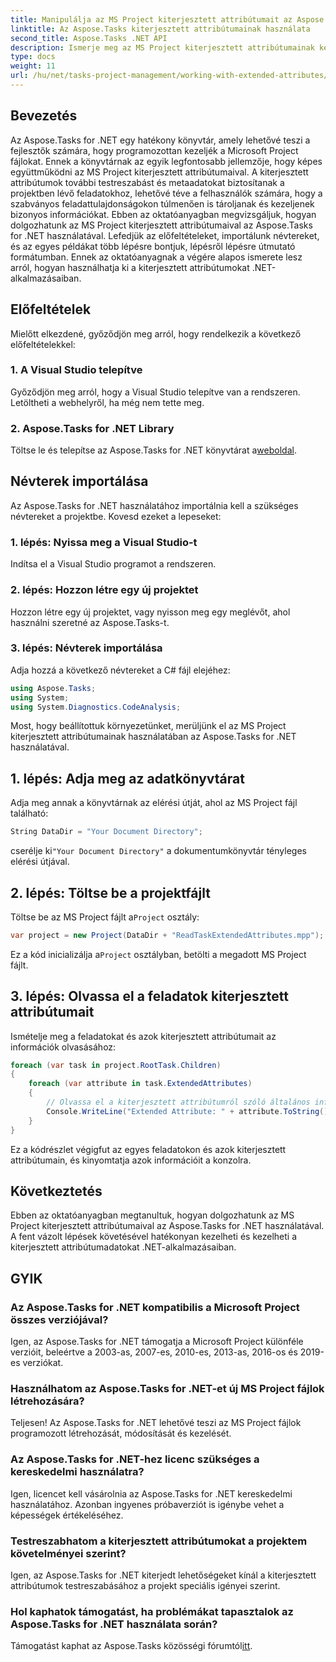 ```yaml
---
title: Manipulálja az MS Project kiterjesztett attribútumait az Aspose.Tasks segítségével
linktitle: Az Aspose.Tasks kiterjesztett attribútumainak használata
second_title: Aspose.Tasks .NET API
description: Ismerje meg az MS Project kiterjesztett attribútumainak kezelését az Aspose.Tasks for .NET használatával. Egyszerűen kezelheti a feladatadatokat programozottan.
type: docs
weight: 11
url: /hu/net/tasks-project-management/working-with-extended-attributes/
---
```

## Bevezetés
Az Aspose.Tasks for .NET egy hatékony könyvtár, amely lehetővé teszi a fejlesztők számára, hogy programozottan kezeljék a Microsoft Project fájlokat. Ennek a könyvtárnak az egyik legfontosabb jellemzője, hogy képes együttműködni az MS Project kiterjesztett attribútumaival. A kiterjesztett attribútumok további testreszabást és metaadatokat biztosítanak a projektben lévő feladatokhoz, lehetővé téve a felhasználók számára, hogy a szabványos feladattulajdonságokon túlmenően is tároljanak és kezeljenek bizonyos információkat.
Ebben az oktatóanyagban megvizsgáljuk, hogyan dolgozhatunk az MS Project kiterjesztett attribútumaival az Aspose.Tasks for .NET használatával. Lefedjük az előfeltételeket, importálunk névtereket, és az egyes példákat több lépésre bontjuk, lépésről lépésre útmutató formátumban. Ennek az oktatóanyagnak a végére alapos ismerete lesz arról, hogyan használhatja ki a kiterjesztett attribútumokat .NET-alkalmazásaiban.
## Előfeltételek
Mielőtt elkezdené, győződjön meg arról, hogy rendelkezik a következő előfeltételekkel:
### 1. A Visual Studio telepítve
Győződjön meg arról, hogy a Visual Studio telepítve van a rendszeren. Letöltheti a webhelyről, ha még nem tette meg.
### 2. Aspose.Tasks for .NET Library
 Töltse le és telepítse az Aspose.Tasks for .NET könyvtárat a[weboldal](https://releases.aspose.com/tasks/net/).

## Névterek importálása
Az Aspose.Tasks for .NET használatához importálnia kell a szükséges névtereket a projektbe. Kovesd ezeket a lepeseket:
### 1. lépés: Nyissa meg a Visual Studio-t
Indítsa el a Visual Studio programot a rendszeren.
### 2. lépés: Hozzon létre egy új projektet
Hozzon létre egy új projektet, vagy nyisson meg egy meglévőt, ahol használni szeretné az Aspose.Tasks-t.
### 3. lépés: Névterek importálása
Adja hozzá a következő névtereket a C# fájl elejéhez:
```csharp
using Aspose.Tasks;
using System;
using System.Diagnostics.CodeAnalysis;

```

Most, hogy beállítottuk környezetünket, merüljünk el az MS Project kiterjesztett attribútumainak használatában az Aspose.Tasks for .NET használatával.
## 1. lépés: Adja meg az adatkönyvtárat
Adja meg annak a könyvtárnak az elérési útját, ahol az MS Project fájl található:
```csharp
String DataDir = "Your Document Directory";
```
 cserélje ki`"Your Document Directory"` a dokumentumkönyvtár tényleges elérési útjával.
## 2. lépés: Töltse be a projektfájlt
 Töltse be az MS Project fájlt a`Project` osztály:
```csharp
var project = new Project(DataDir + "ReadTaskExtendedAttributes.mpp");
```
 Ez a kód inicializálja a`Project` osztályban, betölti a megadott MS Project fájlt.
## 3. lépés: Olvassa el a feladatok kiterjesztett attribútumait
Ismételje meg a feladatokat és azok kiterjesztett attribútumait az információk olvasásához:
```csharp
foreach (var task in project.RootTask.Children)
{
    foreach (var attribute in task.ExtendedAttributes)
    {
        // Olvassa el a kiterjesztett attribútumról szóló általános információkat
        Console.WriteLine("Extended Attribute: " + attribute.ToString());
    }
}
```
Ez a kódrészlet végigfut az egyes feladatokon és azok kiterjesztett attribútumain, és kinyomtatja azok információit a konzolra.

## Következtetés
Ebben az oktatóanyagban megtanultuk, hogyan dolgozhatunk az MS Project kiterjesztett attribútumaival az Aspose.Tasks for .NET használatával. A fent vázolt lépések követésével hatékonyan kezelheti és kezelheti a kiterjesztett attribútumadatokat .NET-alkalmazásaiban.
## GYIK
### Az Aspose.Tasks for .NET kompatibilis a Microsoft Project összes verziójával?
Igen, az Aspose.Tasks for .NET támogatja a Microsoft Project különféle verzióit, beleértve a 2003-as, 2007-es, 2010-es, 2013-as, 2016-os és 2019-es verziókat.
### Használhatom az Aspose.Tasks for .NET-et új MS Project fájlok létrehozására?
Teljesen! Az Aspose.Tasks for .NET lehetővé teszi az MS Project fájlok programozott létrehozását, módosítását és kezelését.
### Az Aspose.Tasks for .NET-hez licenc szükséges a kereskedelmi használatra?
Igen, licencet kell vásárolnia az Aspose.Tasks for .NET kereskedelmi használatához. Azonban ingyenes próbaverziót is igénybe vehet a képességek értékeléséhez.
### Testreszabhatom a kiterjesztett attribútumokat a projektem követelményei szerint?
Igen, az Aspose.Tasks for .NET kiterjedt lehetőségeket kínál a kiterjesztett attribútumok testreszabásához a projekt speciális igényei szerint.
### Hol kaphatok támogatást, ha problémákat tapasztalok az Aspose.Tasks for .NET használata során?
 Támogatást kaphat az Aspose.Tasks közösségi fórumtól[itt](https://forum.aspose.com/c/tasks/15).